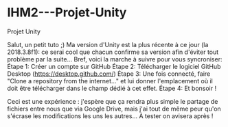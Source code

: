 # IHM2---Projet-Unity
Projet Unity

Salut, un petit tuto ;)
Ma version d'Unity est la plus récente à ce jour (la 2018.3.8f1): ce serai cool que chacun confirme sa version afin d'éviter tout problème par la suite...
Bref, voici la marche à suivre pour vous syncroniser:
Étape 1: Créer un compte sur GitHub
Étape 2: Télécharger le logiciel GitHub Desktop (https://desktop.github.com/)
Étape 3: Une fois connecté, faire "Clone a repository from the internet..." et lui donner l'emplacement où il doit être télécharger dans le champ dédié à cet effet.
Étape 4: Et bonsoir !

Ceci est une expérience : j'espère que ça rendra plus simple le partage de fichiers entre nous que via Google Drive, mais j'ai tout de même peur qu'on s'écrase les modifications les uns les autres... À tester on avisera après !
